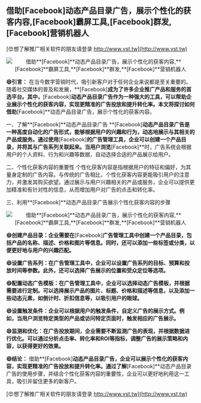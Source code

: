 ## **借助**[Facebook]**动态产品目录广告，展示个性化的获客内容,**[Facebook]**霸屏工具,**[Facebook]**群发,**[Facebook]**营销机器人**

[😍想了解推广相关软件的朋友请登录 http://www.vst.tw](http://www.vst.tw)

 <center><img src="https://vst.tw/MP4/tuiguang/png/8.png" alt="借助**[Facebook]**动态产品目录广告，展示个性化的获客内容,**[Facebook]**霸屏工具,**[Facebook]**群发,**[Facebook]**营销机器人"></center>

**😄引言：**
在当今数字营销时代，吸引新客户对于任何企业来说都是至关重要的。随着社交媒体的普及和发展，**[Facebook]**成为了许多企业推广产品和服务的首选平台。其中，**[Facebook]**动态产品目录广告作为一种强大的工具，可以帮助企业展示个性化的获客内容，实现更精准的广告投放和提升转化率。本文将探讨如何借助**[Facebook]**动态产品目录广告，展示个性化的获客内容。

一、了解**[Facebook]**动态产品目录广告
**[Facebook]**动态产品目录广告是一种高度自动化的广告形式，能够根据用户的兴趣和行为，动态地展示与其相关的产品或服务。通过使用**[Facebook]**的广告管理工具，企业可以创建一个产品目录，并将其与广告系列关联起来。当用户浏览**[Facebook]**时，广告系统会根据用户的个人资料、行为和兴趣等数据，自动选择合适的产品展示给用户。

二、个性化获客内容的重要性
个性化获客内容是指根据用户的特征和偏好，为其量身定制的广告内容。与传统的广告相比，个性化获客内容更能吸引用户的注意力，并激发其购买欲望。通过展示与用户兴趣相关的产品或服务，企业可以提供更加精准和有针对性的信息，从而增加用户对广告的点击和转化率。

三、利用**[Facebook]**动态产品目录广告展示个性化获客内容的步骤

 <center><img src="https://vst.tw/MP4/tuiguang/png/3.png" alt="借助**[Facebook]**动态产品目录广告，展示个性化的获客内容,**[Facebook]**霸屏工具,**[Facebook]**群发,**[Facebook]**营销机器人"></center>

**😄创建产品目录：企业需要在**[Facebook]**广告管理工具中创建一个产品目录，包括产品的名称、描述、价格和图片等信息。同时，还可以添加一些标签或分类，以便更好地与用户的兴趣匹配。**

**😄设置广告系列：在广告管理工具中，企业可以设置广告系列的目标、预算和投放时间等参数。此外，还可以选择广告展示的位置和受众定位等选项。**

**😄配置动态广告模板：在广告管理工具中，企业可以选择动态广告模板，并根据需要进行定制。可以选择展示产品的图片、标题、价格和描述等信息，以及添加一些动态元素，如倒计时、折扣信息等，以吸引用户的眼球。**

**😄设置触发条件：企业可以根据用户的触发条件，自定义广告的展示方式。例如，当用户浏览特定类型的产品或访问特定页面时，触发相应的广告展示。**

**😄监测和优化：在广告投放期间，企业需要不断监测广告的表现，并根据数据进行优化。可以通过分析点击率、转化率和ROI等指标，调整广告的展示策略和内容，以获得更好的效果。**

**😄结论：**
借助**[Facebook]**动态产品目录广告，企业可以展示个性化的获客内容，实现更精准的广告投放和提升转化率。通过了解**[Facebook]**动态产品目录广告的使用步骤，并结合个性化获客内容的重要性，企业可以更好地利用这一工具，吸引并留住更多的新客户。

[😍想了解推广相关软件的朋友请登录 http://www.vst.tw](http://www.vst.tw)



